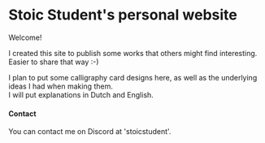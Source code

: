 # Stoic Student's personal website

Welcome!

I created this site to publish some works that others might find interesting.<br>
Easier to share that way :-)

I plan to put some calligraphy card designs here, as well as the underlying ideas I had when making them.<br>
I will put explanations in Dutch and English.

#### Contact

You can contact me on Discord at 'stoicstudent'.